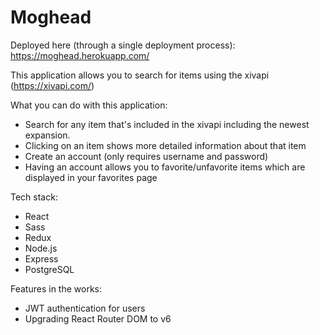 # Moghead

Deployed here (through a single deployment process):
https://moghead.herokuapp.com/

This application allows you to search for items using the xivapi (https://xivapi.com/)

What you can do with this application:
  - Search for any item that's included in the xivapi including the newest expansion.
  - Clicking on an item shows more detailed information about that item
  - Create an account (only requires username and password)
  - Having an account allows you to favorite/unfavorite items which are displayed in your favorites page

Tech stack:
  - React
  - Sass
  - Redux
  - Node.js
  - Express
  - PostgreSQL

Features in the works:
  - JWT authentication for users
  - Upgrading React Router DOM to v6
